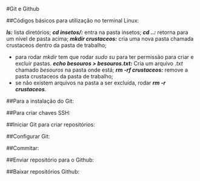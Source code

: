 #Git e Github

##Códigos básicos para utilização no terminal Linux:

_**ls:**_ lista diretórios;
_**cd insetos/:**_ entra na pasta insetos;
_**cd ..:**_ retorna para um nível de pasta acima;
_**mkdir crustaceos:**_ cria uma nova pasta chamada crustaceos dentro da pasta de trabalho;
 - para rodar _mkdir_ tem que rodar _sudo su_ para ter permissão para criar e excluir pastas.
_**echo besouros > besouros.txt:**_ Cria um arquivo _.txt_ chamado _besouros_ na pasta onde está;
_**rm -rf crustaceos:**_ remove a pasta crustaceos da pasta de trabalho;
 - se não existem arquivos na pasta a ser excluída, rodar _**rm -r crustaceos**_.

##Para a instalação do Git:

##Para criar chaves SSH:

##Iniciar Git para criar repositórios:

##Configurar Git:

##Commitar:

##Enviar repositório para o Github:

##Baixar repositórios Github:

